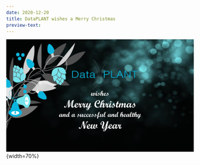 ```yaml
---
date: 2020-12-20
title: DataPLANT wishes a Merry Christmas
preview-text: 
---
```


![DataPLANT wishes a Merry Christmas](../../images/News-Items/christmas2020.png "DataPLANT wishes a Merry Christmas"){width=70%}
